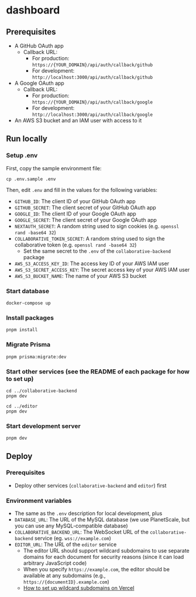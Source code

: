 # dashboard

## Prerequisites

- A GitHub OAuth app
  - Callback URL:
    - For production: `https://{YOUR_DOMAIN}/api/auth/callback/github`
    - For development: `http://localhost:3000/api/auth/callback/github`
- A Google OAuth app
  - Callback URL:
    - For production: `https://{YOUR_DOMAIN}/api/auth/callback/google`
    - For development: `http://localhost:3000/api/auth/callback/google`
- An AWS S3 bucket and an IAM user with access to it

## Run locally

### Setup .env

First, copy the sample environment file:

```
cp .env.sample .env
```

Then, edit `.env` and fill in the values for the following variables:

- `GITHUB_ID`: The client ID of your GitHub OAuth app
- `GITHUB_SECRET`: The client secret of your GitHub OAuth app
- `GOOGLE_ID`: The client ID of your Google OAuth app
- `GOOGLE_SECRET`: The client secret of your Google OAuth app
- `NEXTAUTH_SECRET`: A random string used to sign cookies (e.g. `openssl rand -base64 32`)
- `COLLABORATIVE_TOKEN_SECRET`: A random string used to sign the collaborative token (e.g. `openssl rand -base64 32`)
  - Set the same secret to the `.env` of the `collaborative-backend` package
- `AWS_S3_ACCESS_KEY_ID`: The access key ID of your AWS IAM user
- `AWS_S3_SECRET_ACCESS_KEY`: The secret access key of your AWS IAM user
- `AWS_S3_BUCKET_NAME`: The name of your AWS S3 bucket

### Start database

```
docker-compose up
```

### Install packages

```
pnpm install
```

### Migrate Prisma

```
pnpm prisma:migrate:dev
```

### Start other services (see the README of each package for how to set up)

```
cd ../collaborative-backend
pnpm dev
```

```
cd ../editor
pnpm dev
```

### Start development server

```
pnpm dev
```

## Deploy

### Prerequisites

- Deploy other services (`collaborative-backend` and `editor`) first

### Environment variables

- The same as the `.env` description for local development, plus
- `DATABASE_URL`: The URL of the MySQL database (we use PlanetScale, but you can use any MySQL-compatible database)
- `COLLABORATIVE_BACKEND_URL`: The WebSocket URL of the `collaborative-backend` service (eg. `wss://example.com`)
- `EDITOR_URL`: The URL of the `editor` service
  - The editor URL should support wildcard subdomains to use separate domains for each document for security reasons (since it can load arbitrary JavaScript code)
  - When you specify `https://example.com`, the editor should be available at any subdomains (e.g., `https://{documentID}.example.com`)
  - [How to set up wildcard subdomains on Vercel](https://vercel.com/blog/wildcard-domains)
